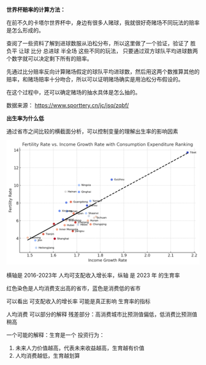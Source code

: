 
**世界杯赔率的计算方法：**

在前不久的卡塔尔世界杯中，身边有很多人赌球，我就很好奇赌场不同玩法的赔率是怎么形成的。

查阅了一些资料了解到进球数服从泊松分布，所以这里做了一个验证，验证了 胜负平 让球 比分 总进球 半全场 这些不同的玩法，
只要通过双方球队平均进球数两个数字就可以决定剩下所有的赔率。

先通过比分赔率反向计算赌场假定的球队平均进球数，然后用这两个数推算其他的赔率，和赌场赔率十分吻合，所以可以证明赌场确实是用泊松分布假设的。

在这个过程中，还可以确定赌场的抽水具体是怎么抽的。

数据来源：
https://www.sporttery.cn/jc/jsq/zqbf/

**出生率为什么低**

通过省市之间比较的横截面分析，可以控制变量的理解出生率的影响因素

![](./birth_rate/chart.png)

横轴是 2016-2023年 人均可支配收入增长率，纵轴 是 2023 年 的生育率

红色染色是人均消费支出高的省市，蓝色是消费低的省市

可以看出 可支配收入的增长率 可能是真正影响 生育率的指标

人均消费 可以部分的解释 残差部分：高消费城市比预测值偏低，低消费比预测值稍高

一个可能的解释：生育是一个 投资行为：

1. 未来人力价值越高，代表未来收益越高，生育越有价值
2. 人均消费越低，生育越划算
